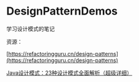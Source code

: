 # DesignPatternDemos
学习设计模式的笔记

资源：

[https://refactoringguru.cn/design-patterns](https://refactoringguru.cn/design-patterns)

[Java设计模式：23种设计模式全面解析（超级详细）](http://c.biancheng.net/design_pattern/)
